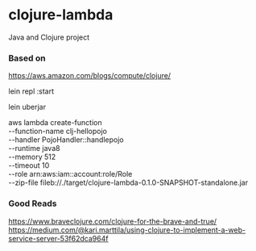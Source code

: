# clojure-lambda
Java and Clojure project

### Based on
https://aws.amazon.com/blogs/compute/clojure/

lein repl :start

lein uberjar

aws lambda create-function \
  --function-name clj-hellopojo \
  --handler PojoHandler::handlepojo \
  --runtime java8 \
  --memory 512 \
  --timeout 10 \
  --role arn:aws:iam::account:role/Role \
  --zip-file fileb://./target/clojure-lambda-0.1.0-SNAPSHOT-standalone.jar

### Good Reads

https://www.braveclojure.com/clojure-for-the-brave-and-true/
https://medium.com/@kari.marttila/using-clojure-to-implement-a-web-service-server-53f62dca964f
